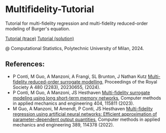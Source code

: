 # Multifidelity-Tutorial
Tutorial for multi-fidelity regression and multi-fidelity reduced-order modeling of Burger's equation.

[Tutorial (trace)](https://colab.research.google.com/github/ContiPaolo/Multifidelity-Tutorial/blob/main/Tutorial_Multi_Fidelity_(trace).ipynb#scrollTo=P6aCPRjCM0ZZ)
[Tutorial (solution)](https://colab.research.google.com/github/ContiPaolo/Multifidelity-Tutorial/blob/main/Tutorial_Multi_Fidelity_(solution).ipynb#scrollTo=JwVPQmFEpVkc)

@ Computational Statistics, Polytechnic University of Milan, 2024.


## References: 

- P Conti, M Guo, A Manzoni, A Frangi, SL Brunton, J Nathan Kutz [Multi-fidelity reduced-order surrogate modelling](https://royalsocietypublishing.org/doi/abs/10.1098/rspa.2023.0655), Proceedings of the Royal Society A 480 (2283), 20230655, (2024).
- P Conti, M Guo, A Manzoni, JS Hesthaven [Multi-fidelity surrogate modeling using long short-term memory networks](https://www.sciencedirect.com/science/article/pii/S0045782522007678), Computer methods in applied mechanics and engineering 404, 115811 (2023).
- M Guo, A Manzoni, M Amendt, P Conti, JS Hesthaven [Multi-fidelity regression using artificial neural networks: Efficient approximation of parameter-dependent output quantities](https://www.sciencedirect.com/science/article/pii/S0045782521006411), Computer methods in applied mechanics and engineering 389, 114378 (2022).
